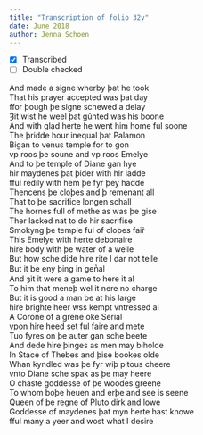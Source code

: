 ```yaml
---
title: "Transcription of folio 32v"
date: June 2018
author: Jenna Schoen
---
```

- [X] Transcribed
- [ ] Double checked

And made a signe wherby þat he took  
That his prayer accepted was þat day  
ffor þough þe signe schewed a delay  
Ȝit wist he weel þat gũnted was his boone  
And with glad herte he went him home ful soone  
The þridde hour inequal þat Palamon  
Bigan to venus temple for to gon  
vp roos þe soune and vp roos Emelye  
And to þe temple of Diane gan hye  
hir maydenes þat þider with hir ladde  
fful redily with hem þe fyr þey hadde  
Thencens þe cloþes and þ remenant all  
That to þe sacrifice longen schall  
The hornes full of methe as was þe gise  
Ther lacked nat to do hir sacrifise  
Smokyng þe temple ful of cloþes fair̉  
This Emelye with herte debonaire  
hire body with þe water of a welle  
But how sche dide hire rite I dar not telle  
But it be eny þing in gen̔al  
And ȝit it were a game to here it al  
To him that meneþ wel it nere no charge  
But it is good a man be at his large  
hire brighte heer wss kempt vntressed al  
A Corone of a grene oke Serial  
vpon hire heed set ful faire and mete  
Tuo fyres on þe auter gan sche beete  
And dede hire þinges as men may biholde  
In Stace of Thebes and þise bookes olde  
Whan kyndled was þe fyr wiþ pitous cheere  
vnto Diane sche spak as þe may heere  
O chaste goddesse of þe woodes greene  
To whom boþe heuen and erþe and see is seene  
Queen of þe regne of Pluto dirk and lowe  
Goddesse of maydenes þat myn herte hast knowe  
fful many a yeer and wost what I desire  
